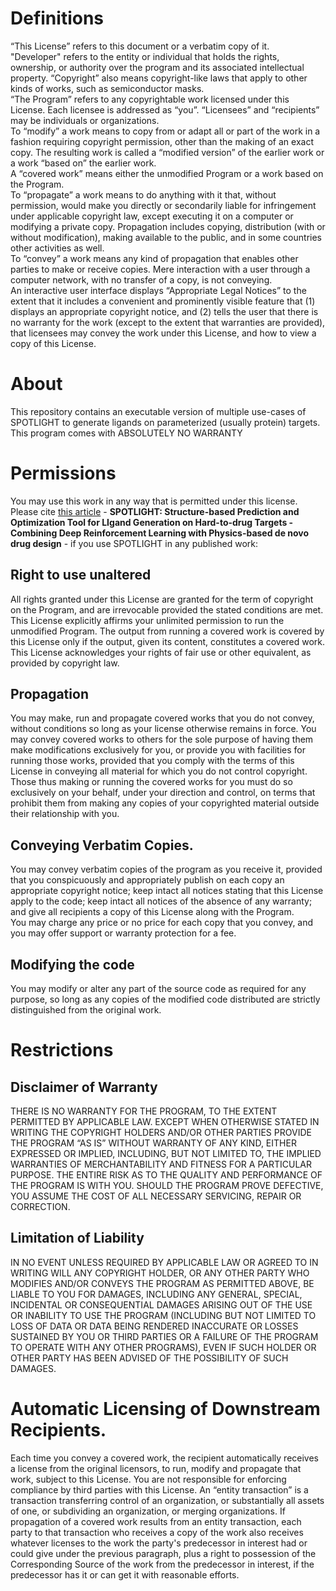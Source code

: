 # Definitions
“This License” refers to this document or a verbatim copy of it.<br/>
"Developer" refers to the entity or individual that holds the rights, ownership, or authority over the program and its associated intellectual property.
“Copyright” also means copyright-like laws that apply to other kinds of works, such as semiconductor masks.<br/>
“The Program” refers to any copyrightable work licensed under this License. Each licensee is addressed as “you”. “Licensees” and “recipients” may be individuals or organizations.<br/>
To “modify” a work means to copy from or adapt all or part of the work in a fashion requiring copyright permission, other than the making of an exact copy.
The resulting work is called a “modified version” of the earlier work or a work “based on” the earlier work.<br/>
A “covered work” means either the unmodified Program or a work based on the Program.<br/>
To “propagate” a work means to do anything with it that, without permission, would make you directly or secondarily liable for infringement under applicable copyright law,
except executing it on a computer or modifying a private copy. Propagation includes copying, distribution (with or without modification), making available to the public, and in some countries other activities as well.<br/>
To “convey” a work means any kind of propagation that enables other parties to make or receive copies. Mere interaction with a user through a computer network, with no transfer of a copy, is not conveying.<br/>
An interactive user interface displays “Appropriate Legal Notices” to the extent that it includes a convenient and prominently visible feature that
(1) displays an appropriate copyright notice, and (2) tells the user that there is no warranty for the work (except to the extent that warranties are provided),
that licensees may convey the work under this License, and how to view a copy of this License.

# About
This repository contains an executable version of multiple use-cases of SPOTLIGHT to generate ligands on parameterized (usually protein) targets.<br/>
This program comes with ABSOLUTELY NO WARRANTY

# Permissions
You may use this work in any way that is permitted under this license. Please cite [this article](https://doi.org/10.26434/chemrxiv-2023-pnhc4) - **SPOTLIGHT: Structure-based Prediction and Optimization Tool for LIgand Generation on Hard-to-drug Targets - Combining Deep Reinforcement Learning with Physics-based de novo drug design** - if you use SPOTLIGHT in any published work: 

## Right to use unaltered
All rights granted under this License are granted for the term of copyright on the Program, and are irrevocable provided the stated conditions are met.
This License explicitly affirms your unlimited permission to run the unmodified Program. The output from running a covered work is covered by this License only if the output,
given its content, constitutes a covered work. This License acknowledges your rights of fair use or other equivalent, as provided by copyright law.

## Propagation
You may make, run and propagate covered works that you do not convey, without conditions so long as your license otherwise remains in force.
You may convey covered works to others for the sole purpose of having them make modifications exclusively for you, or provide you with facilities for running those works,
provided that you comply with the terms of this License in conveying all material for which you do not control copyright.
Those thus making or running the covered works for you must do so exclusively on your behalf, under your direction and control, on terms that prohibit them from making any copies
of your copyrighted material outside their relationship with you.

## Conveying Verbatim Copies.
You may convey verbatim copies of the program as you receive it, provided that you conspicuously and appropriately publish on each copy an appropriate copyright notice;
keep intact all notices stating that this License apply to the code; keep intact all notices of the absence of any warranty; and give all recipients a copy of this License along with the Program.<br/>
You may charge any price or no price for each copy that you convey, and you may offer support or warranty protection for a fee.

## Modifying the code
You may modify or alter any part of the source code as required for any purpose, so long as any copies of the modified code distributed are strictly distinguished from the original work.



# Restrictions

## Disclaimer of Warranty
THERE IS NO WARRANTY FOR THE PROGRAM, TO THE EXTENT PERMITTED BY APPLICABLE LAW. EXCEPT WHEN OTHERWISE STATED IN WRITING
THE COPYRIGHT HOLDERS AND/OR OTHER PARTIES PROVIDE THE PROGRAM “AS IS” WITHOUT WARRANTY OF ANY KIND, EITHER EXPRESSED OR IMPLIED,
INCLUDING, BUT NOT LIMITED TO, THE IMPLIED WARRANTIES OF MERCHANTABILITY AND FITNESS FOR A PARTICULAR PURPOSE.
THE ENTIRE RISK AS TO THE QUALITY AND PERFORMANCE OF THE PROGRAM IS WITH YOU. SHOULD THE PROGRAM PROVE DEFECTIVE,
YOU ASSUME THE COST OF ALL NECESSARY SERVICING, REPAIR OR CORRECTION.

## Limitation of Liability
IN NO EVENT UNLESS REQUIRED BY APPLICABLE LAW OR AGREED TO IN WRITING WILL ANY COPYRIGHT HOLDER, OR ANY OTHER PARTY WHO MODIFIES AND/OR CONVEYS THE PROGRAM AS PERMITTED ABOVE,
BE LIABLE TO YOU FOR DAMAGES, INCLUDING ANY GENERAL, SPECIAL, INCIDENTAL OR CONSEQUENTIAL DAMAGES ARISING OUT OF THE USE OR INABILITY TO USE THE PROGRAM
(INCLUDING BUT NOT LIMITED TO LOSS OF DATA OR DATA BEING RENDERED INACCURATE OR LOSSES SUSTAINED BY YOU OR THIRD PARTIES OR A FAILURE OF THE PROGRAM TO OPERATE WITH ANY OTHER PROGRAMS),
EVEN IF SUCH HOLDER OR OTHER PARTY HAS BEEN ADVISED OF THE POSSIBILITY OF SUCH DAMAGES.

# Automatic Licensing of Downstream Recipients.
Each time you convey a covered work, the recipient automatically receives a license from the original licensors, to run, modify and propagate that work, subject to this License.
You are not responsible for enforcing compliance by third parties with this License.
An “entity transaction” is a transaction transferring control of an organization, or substantially all assets of one, or subdividing an organization, or merging organizations.
If propagation of a covered work results from an entity transaction, each party to that transaction who receives a copy of the work also receives whatever licenses to the work
the party's predecessor in interest had or could give under the previous paragraph, plus a right to possession of the Corresponding Source of the work from the predecessor in interest,
if the predecessor has it or can get it with reasonable efforts.
